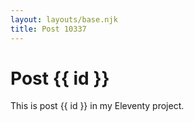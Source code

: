 ```yaml
---
layout: layouts/base.njk
title: Post 10337
---
```


# Post {{ id }}

This is post {{ id }} in my Eleventy project.
